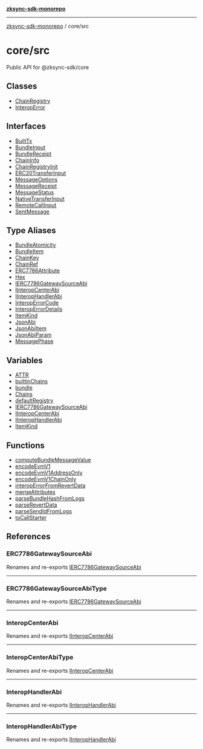 [**zksync-sdk-monorepo**](../../README.md)

***

[zksync-sdk-monorepo](../../README.md) / core/src

# core/src

Public API for @zksync-sdk/core

## Classes

- [ChainRegistry](classes/ChainRegistry.md)
- [InteropError](classes/InteropError.md)

## Interfaces

- [BuiltTx](interfaces/BuiltTx.md)
- [BundleInput](interfaces/BundleInput.md)
- [BundleReceipt](interfaces/BundleReceipt.md)
- [ChainInfo](interfaces/ChainInfo.md)
- [ChainRegistryInit](interfaces/ChainRegistryInit.md)
- [ERC20TransferInput](interfaces/ERC20TransferInput.md)
- [MessageOptions](interfaces/MessageOptions.md)
- [MessageReceipt](interfaces/MessageReceipt.md)
- [MessageStatus](interfaces/MessageStatus.md)
- [NativeTransferInput](interfaces/NativeTransferInput.md)
- [RemoteCallInput](interfaces/RemoteCallInput.md)
- [SentMessage](interfaces/SentMessage.md)

## Type Aliases

- [BundleAtomicity](type-aliases/BundleAtomicity.md)
- [BundleItem](type-aliases/BundleItem.md)
- [ChainKey](type-aliases/ChainKey.md)
- [ChainRef](type-aliases/ChainRef.md)
- [ERC7786Attribute](type-aliases/ERC7786Attribute.md)
- [Hex](type-aliases/Hex.md)
- [IERC7786GatewaySourceAbi](type-aliases/IERC7786GatewaySourceAbi.md)
- [IInteropCenterAbi](type-aliases/IInteropCenterAbi.md)
- [IInteropHandlerAbi](type-aliases/IInteropHandlerAbi.md)
- [InteropErrorCode](type-aliases/InteropErrorCode.md)
- [InteropErrorDetails](type-aliases/InteropErrorDetails.md)
- [ItemKind](type-aliases/ItemKind.md)
- [JsonAbi](type-aliases/JsonAbi.md)
- [JsonAbiItem](type-aliases/JsonAbiItem.md)
- [JsonAbiParam](type-aliases/JsonAbiParam.md)
- [MessagePhase](type-aliases/MessagePhase.md)

## Variables

- [ATTR](variables/ATTR.md)
- [builtinChains](variables/builtinChains.md)
- [bundle](variables/bundle.md)
- [Chains](variables/Chains.md)
- [defaultRegistry](variables/defaultRegistry.md)
- [IERC7786GatewaySourceAbi](variables/IERC7786GatewaySourceAbi.md)
- [IInteropCenterAbi](variables/IInteropCenterAbi.md)
- [IInteropHandlerAbi](variables/IInteropHandlerAbi.md)
- [ItemKind](variables/ItemKind.md)

## Functions

- [computeBundleMessageValue](functions/computeBundleMessageValue.md)
- [encodeEvmV1](functions/encodeEvmV1.md)
- [encodeEvmV1AddressOnly](functions/encodeEvmV1AddressOnly.md)
- [encodeEvmV1ChainOnly](functions/encodeEvmV1ChainOnly.md)
- [interopErrorFromRevertData](functions/interopErrorFromRevertData.md)
- [mergeAttributes](functions/mergeAttributes.md)
- [parseBundleHashFromLogs](functions/parseBundleHashFromLogs.md)
- [parseRevertData](functions/parseRevertData.md)
- [parseSendIdFromLogs](functions/parseSendIdFromLogs.md)
- [toCallStarter](functions/toCallStarter.md)

## References

### ERC7786GatewaySourceAbi

Renames and re-exports [IERC7786GatewaySourceAbi](variables/IERC7786GatewaySourceAbi.md)

***

### ERC7786GatewaySourceAbiType

Renames and re-exports [IERC7786GatewaySourceAbi](variables/IERC7786GatewaySourceAbi.md)

***

### InteropCenterAbi

Renames and re-exports [IInteropCenterAbi](variables/IInteropCenterAbi.md)

***

### InteropCenterAbiType

Renames and re-exports [IInteropCenterAbi](variables/IInteropCenterAbi.md)

***

### InteropHandlerAbi

Renames and re-exports [IInteropHandlerAbi](variables/IInteropHandlerAbi.md)

***

### InteropHandlerAbiType

Renames and re-exports [IInteropHandlerAbi](variables/IInteropHandlerAbi.md)
